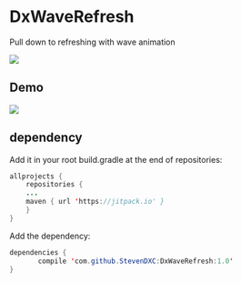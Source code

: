 # DxWaveRefresh
Pull down to refreshing with wave animation

[![](https://jitpack.io/v/StevenDXC/DxWaveRefresh.svg)](https://jitpack.io/#StevenDXC/DxWaveRefresh)


Demo
---

![](https://github.com/StevenDXC/DxWaveRefresh/blob/master/image/waverefresh.gif)



dependency
---


Add it in your root build.gradle at the end of repositories:

```java
allprojects {
    repositories {
	...
	maven { url 'https://jitpack.io' }
    }
}
```

Add the dependency:

```java
dependencies {
	   compile 'com.github.StevenDXC:DxWaveRefresh:1.0'
}
```
  
  

